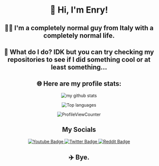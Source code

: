 <div align="center">

# 👋 Hi, I'm Enry!
  
   ## 🤷‍♂️ I'm a completely normal guy from Italy with a completely normal life.
   ## 🧳 What do I do? IDK but you can try checking my repositories to see if I did something cool or at least something...
   ## 🌐 Here are my profile stats:

![my github stats](https://github-readme-stats.vercel.app/api?username=EnryX72&custom_title=Stats&show_icons=true&theme=tokyonight&include_all_commits=true&count_private=true&hide_border=true)

![Top languages](https://github-readme-stats.vercel.app/api/top-langs/?username=EnryX72&theme=tokyonight&layout=compact&hide_border=true)
 
  <img src="https://komarev.com/ghpvc/?username=EnryX72&style=flat&color=blue&label=Profile+Views" alt="ProfileViewCounter"/>

## My Socials

  <div id="badges" align="center">

  <a href="https://www.youtube.com/channel/UCULPn_GgXdHZIU1gfplwpGg">
      <img src="https://img.shields.io/badge/YouTube-red?style=for-the-badge&logo=youtube&logoColor=white" alt="Youtube Badge"/>
  </a>
  
  <a href="https://twitter.com/EnryX72">
      <img src="https://img.shields.io/badge/Twitter-blue?style=for-the-badge&logo=twitter&logoColor=white" alt="Twitter Badge"/>
  </a>
  
  <a href="https://www.reddit.com/user/EnryX72">
      <img src="https://img.shields.io/badge/Reddit-orange?style=for-the-badge&logo=reddit&logoColor=white" alt="Reddit Badge"/>
  </a>
</div>

## ✈️ Bye.
